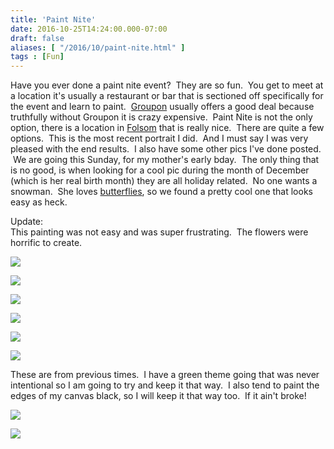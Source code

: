 ```yaml
---
title: 'Paint Nite'
date: 2016-10-25T14:24:00.000-07:00
draft: false
aliases: [ "/2016/10/paint-nite.html" ]
tags : [Fun]
---
```


Have you ever done a paint nite event?  They are so fun.  You get to meet at a location it's usually a restaurant or bar that is sectioned off specifically for the event and learn to paint.  [Groupon](https://www.groupon.com/deals/paint-nite-7-96-sacramento?utm_source=google&utm_medium=cpc&utm_campaign=us_dt_sea_ggl_txt_ttt_sr_cbp_ch1_nbr_k*paint%20nite_m*e_d*sacramento-RTC-Root_g*RTC-paint-nite-7-96-sacramento-EXACT_c*153257627250_ap*1t1_t*aud-57682250989:kwd-39905503576&loc_physical_ms=9032525&loc_interest_ms=) usually offers a good deal because truthfully without Groupon it is crazy expensive.  Paint Nite is not the only option, there is a location in [Folsom](http://gopalladio.com/shopping/store/painted) that is really nice.  There are quite a few options.  This is the most recent portrait I did.  And I must say I was very pleased with the end results.  I also have some other pics I've done posted.  We are going this Sunday, for my mother's early bday.  The only thing that is no good, is when looking for a cool pic during the month of December (which is her real birth month) they are all holiday related.  No one wants a snowman.  She loves [butterflies](https://www.paintnite.com/events/1107978.html), so we found a pretty cool one that looks easy as heck.  
  
Update:  
This painting was not easy and was super frustrating.  The flowers were horrific to create.  

[![](https://3.bp.blogspot.com/-zMB9iYTMKkU/WBoXvljhSAI/AAAAAAAAA6k/R0koKYbtxkMoKevh3g6dsCUlX6WZZ_SoACLcB/s640/IMG_6995%255B1%255D.JPG)](https://3.bp.blogspot.com/-zMB9iYTMKkU/WBoXvljhSAI/AAAAAAAAA6k/R0koKYbtxkMoKevh3g6dsCUlX6WZZ_SoACLcB/s1600/IMG_6995%255B1%255D.JPG)

  
  
  
  

[![](https://3.bp.blogspot.com/-DUh3_vmTYBE/WA_L6upPP3I/AAAAAAAAA5Q/_fX6jGbVlEgmlfg7D6aFvJdsQ0TkxepMQCLcB/s640/IMG_6637%255B1%255D.JPG)](https://3.bp.blogspot.com/-DUh3_vmTYBE/WA_L6upPP3I/AAAAAAAAA5Q/_fX6jGbVlEgmlfg7D6aFvJdsQ0TkxepMQCLcB/s1600/IMG_6637%255B1%255D.JPG)

  

[![](https://1.bp.blogspot.com/-KC3USSqM7cI/WA_L7xrsXsI/AAAAAAAAA5U/LQqQHQFuk3g5l6BFiZnlkbJ0jrFMKyg7gCLcB/s640/IMG_6638%255B1%255D.JPG)](https://1.bp.blogspot.com/-KC3USSqM7cI/WA_L7xrsXsI/AAAAAAAAA5U/LQqQHQFuk3g5l6BFiZnlkbJ0jrFMKyg7gCLcB/s1600/IMG_6638%255B1%255D.JPG)

  

[![](https://1.bp.blogspot.com/-s_SqWdaXzuE/WA_L96CB5HI/AAAAAAAAA5Y/lFzVDSTYaBQl-Zw-bZRfhq5uifcGo0IAwCLcB/s640/IMG_6639%255B1%255D.JPG)](https://1.bp.blogspot.com/-s_SqWdaXzuE/WA_L96CB5HI/AAAAAAAAA5Y/lFzVDSTYaBQl-Zw-bZRfhq5uifcGo0IAwCLcB/s1600/IMG_6639%255B1%255D.JPG)

  

[![](https://3.bp.blogspot.com/-gWoBj7Tewe0/WA_L_ldlqHI/AAAAAAAAA5c/nFCuNnvWJccOikzyktlOKyQvh2X-RwecwCLcB/s640/IMG_6640%255B1%255D.JPG)](https://3.bp.blogspot.com/-gWoBj7Tewe0/WA_L_ldlqHI/AAAAAAAAA5c/nFCuNnvWJccOikzyktlOKyQvh2X-RwecwCLcB/s1600/IMG_6640%255B1%255D.JPG)

  

[![](https://2.bp.blogspot.com/-nDzZwdT3GWI/WA_MCgmGnsI/AAAAAAAAA5g/3sS5TeLTIx8nFVFBJYD0kCFXNWb1VP2sgCLcB/s640/IMG_6641%255B1%255D.JPG)](https://2.bp.blogspot.com/-nDzZwdT3GWI/WA_MCgmGnsI/AAAAAAAAA5g/3sS5TeLTIx8nFVFBJYD0kCFXNWb1VP2sgCLcB/s1600/IMG_6641%255B1%255D.JPG)

These are from previous times.  I have a green theme going that was never intentional so I am going to try and keep it that way.  I also tend to paint the edges of my canvas black, so I will keep it that way too.  If it ain't broke!

[![](https://1.bp.blogspot.com/-XNDTHjxEC6I/WA_NLdzQJAI/AAAAAAAAA5k/9iKTLo5XleQU3d3Nhyk8QhuH71gQje_oQCLcB/s640/IMG_6904%255B1%255D.PNG)](https://1.bp.blogspot.com/-XNDTHjxEC6I/WA_NLdzQJAI/AAAAAAAAA5k/9iKTLo5XleQU3d3Nhyk8QhuH71gQje_oQCLcB/s1600/IMG_6904%255B1%255D.PNG)

  

[![](https://3.bp.blogspot.com/-z-EcVMFok40/WA_NOagHEfI/AAAAAAAAA5o/HYsF9FGP0JECpwZSsa_SFplXqeQFNuXcgCLcB/s640/IMG_6905%255B1%255D.PNG)](https://3.bp.blogspot.com/-z-EcVMFok40/WA_NOagHEfI/AAAAAAAAA5o/HYsF9FGP0JECpwZSsa_SFplXqeQFNuXcgCLcB/s1600/IMG_6905%255B1%255D.PNG)